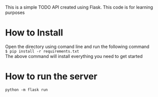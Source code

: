 This is a simple TODO API created using Flask. This code is for learning purposes

# How to Install
Open the directory using comand line and run the following command<br/>
`$ pip install -r requirements.txt`
<br/>
The above command will install everything you need to get started

# How to run the server
`python -m flask run`